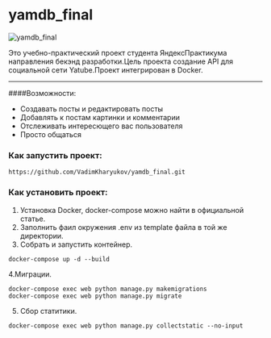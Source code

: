 # yamdb_final
![yamdb_final](https://github.com/VadimKharyukov/yamdb_final/actions/workflows/main.yml/badge.svg)

Это учебно-практический проект студента ЯндексПрактикума направления бекэнд
 разработки.Цель проекта создание API для социальной сети Yatube.Проект интегрирован в Docker.
***
####Возможности:
* Создавать посты и редактировать посты
* Добавлять к постам картинки и комментарии
* Отслеживать интересющего вас пользователя
* Просто общаться

### Как запустить проект:


```
https://github.com/VadimKharyukov/yamdb_final.git
```
### Как установить проект:
1. Установка Docker, docker-compose можно найти в официальной статье.
2. Заполнить фаил окружения .env из template файла в той же директории.
3. Собрать и запустить контейнер.
```
docker-compose up -d --build
```
4.Миграции.

```
docker-compose exec web python manage.py makemigrations
docker-compose exec web python manage.py migrate
```
5. Сбор статитики.
```
docker-compose exec web python manage.py collectstatic --no-input
```
